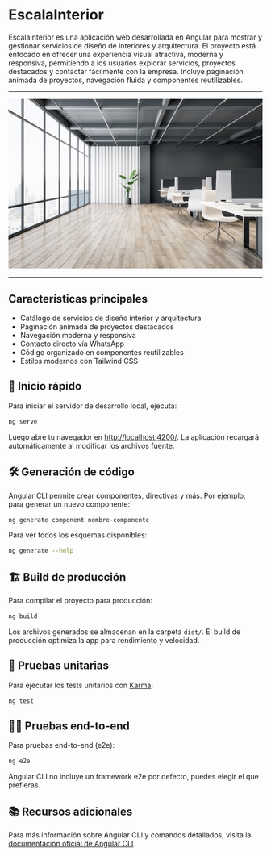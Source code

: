 # EscalaInterior

EscalaInterior es una aplicación web desarrollada en Angular para mostrar y gestionar servicios de diseño de interiores y arquitectura. El proyecto está enfocado en ofrecer una experiencia visual atractiva, moderna y responsiva, permitiendo a los usuarios explorar servicios, proyectos destacados y contactar fácilmente con la empresa. Incluye paginación animada de proyectos, navegación fluida y componentes reutilizables.

---

<p align="center">
  <img src="public/oficina-grande.jpeg" alt="EscalaInterior Hero" width="600"/>
</p>

---

## Características principales

- Catálogo de servicios de diseño interior y arquitectura
- Paginación animada de proyectos destacados
- Navegación moderna y responsiva
- Contacto directo vía WhatsApp
- Código organizado en componentes reutilizables
- Estilos modernos con Tailwind CSS

## 🚀 Inicio rápido

Para iniciar el servidor de desarrollo local, ejecuta:

```bash
ng serve
```

Luego abre tu navegador en [http://localhost:4200/](http://localhost:4200/). La aplicación recargará automáticamente al modificar los archivos fuente.

## 🛠️ Generación de código

Angular CLI permite crear componentes, directivas y más. Por ejemplo, para generar un nuevo componente:

```bash
ng generate component nombre-componente
```

Para ver todos los esquemas disponibles:

```bash
ng generate --help
```

## 🏗️ Build de producción

Para compilar el proyecto para producción:

```bash
ng build
```

Los archivos generados se almacenan en la carpeta `dist/`. El build de producción optimiza la app para rendimiento y velocidad.

## 🧪 Pruebas unitarias

Para ejecutar los tests unitarios con [Karma](https://karma-runner.github.io):

```bash
ng test
```

## 🧑‍💻 Pruebas end-to-end

Para pruebas end-to-end (e2e):

```bash
ng e2e
```

Angular CLI no incluye un framework e2e por defecto, puedes elegir el que prefieras.

## 📚 Recursos adicionales

Para más información sobre Angular CLI y comandos detallados, visita la [documentación oficial de Angular CLI](https://angular.dev/tools/cli).
